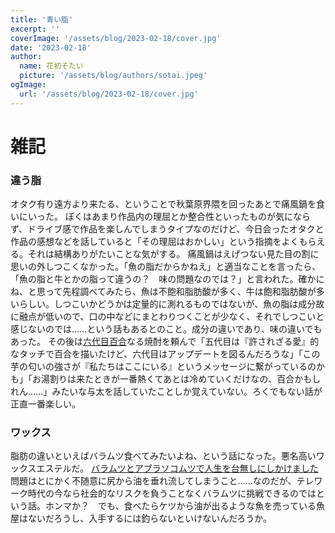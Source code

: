 ```yaml
---
title: '青い脂'
excerpt: ''
coverImage: '/assets/blog/2023-02-18/cover.jpg'
date: '2023-02-18'
author:
  name: 花初そたい
  picture: '/assets/blog/authors/sotai.jpeg'
ogImage:
  url: '/assets/blog/2023-02-18/cover.jpg'
---
```

# 雑記
### 違う脂
オタク有り遠方より来たる、ということで秋葉原界隈を回ったあとで痛風鍋を食いにいった。
ぼくはあまり作品内の理屈とか整合性といったものが気にならず、ドライブ感で作品を楽しんでしまうタイプなのだけど、今日会ったオタクと作品の感想などを話していると「その理屈はおかしい」という指摘をよくもらえる。それは結構ありがたいことな気がする。
痛風鍋はえげつない見た目の割に思いの外しつこくなかった。「魚の脂だからかねえ」と適当なことを言ったら、「魚の脂と牛とかの脂って違うの？　味の問題なのでは？」と言われた。確かにね、と思って先程調べてみたら、魚は不飽和脂肪酸が多く、牛は飽和脂肪酸が多いらしい。しつこいかどうかは定量的に測れるものではないが、魚の脂は成分故に融点が低いので、口の中などにまとわりつくことが少なく、それでしつこいと感じないのでは……という話もあるとのこと。成分の違いであり、味の違いでもあった。
その後は[六代目百合](https://www.kinoshimaya.co.jp/products/detail27.html)なる焼酎を頼んで「五代目は『許されざる愛』的なタッチで百合を描いたけど、六代目はアップデートを図るんだろうな」「この芋の匂いの強さが『私たちはここにいる』というメッセージに繋がっているのかも」「お湯割りは来たときが一番熱くてあとは冷めていくだけなの、百合かもしれん……」みたいな与太を話していたことしか覚えていない。ろくでもない話が正直一番楽しい。

### ワックス
脂肪の違いといえばバラムツ食べてみたいよね、という話になった。悪名高いワックスエステルだ。
[バラムツとアブラソコムツで人生を台無しにしかけました](https://www.outdoorfoodgathering.jp/outdoorfood/baraabura/)
問題はとにかく不随意に尻から油を垂れ流してしまうこと……なのだが、テレワーク時代の今なら社会的なリスクを負うことなくバラムツに挑戦できるのではという話。ホンマか？　でも、食べたらケツから油が出るような魚を売っている魚屋はないだろうし、入手するには釣らないといけないんだろうか。